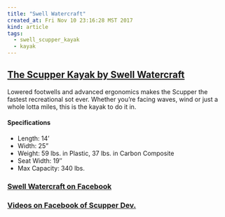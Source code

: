 ```yaml
---
title: "Swell Watercraft"
created_at: Fri Nov 10 23:16:28 MST 2017
kind: article
tags:
  - swell_scupper_kayak
  - kayak
---
```


<h2>
  <a href="http://www.swellwatercraft.com/gear/" target="_blank">The Scupper Kayak by Swell Watercraft</a>
</h2>

Lowered footwells and advanced ergonomics makes the Scupper the fastest
recreational sot ever.  Whether you’re facing waves, wind or just a
whole lotta miles, this is the kayak to do it in.

<h4>Specifications</h4>

<ul>
  <li>Length:  14’</li>
  <li>Width:  25”</li>
  <li>Weight:  59 lbs. in Plastic, 37 lbs. in Carbon Composite</li>
  <li>Seat Width: 19″</li>
  <li>Max Capacity:  340 lbs.</li>
</ul>

<h3>
  <a href="https://www.facebook.com/Swellwatercraft/?hc_ref=ARTm6UAnoCjkXzwZNTStL9ixCdise7KTf6_9NO-K7JRHJIuwRplyeT4C-TmAZNW55MQ&fref=nf" target="_blank">Swell Watercraft on Facebook</a>
</h3>

<h3>
  <a href="https://www.facebook.com/Swellwatercraft/videos/1707923649505613/" target="_blank">Videos on Facebook of Scupper Dev.</a>
</h3>

<!--
html boilerplate
<a href="" target="_blank"></a>
<a name=""></a>
<img src="" width="400px">
<ul>
  <li></li>
</ul>
<pre>
</pre>
<p style="margin-bottom: 2em;"></p>
<hr style="border: 0; height: 3px; background: #333; background-image: linear-gradient(to right, #ccc, #333, #ccc);">
<pre><code>
</code></pre>
<math xmlns='http://www.w3.org/1998/Math/MathML' display='block'>
</math>
-->
